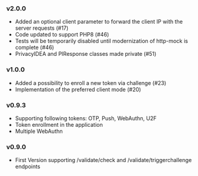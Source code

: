 ### v2.0.0
* Added an optional client parameter to forward the client IP with the server requests (#17)
* Code updated to support PHP8 (#46)
* Tests will be temporarily disabled until modernization of http-mock is complete (#46)
* PrivacyIDEA and PIResponse classes made private (#51)

### v1.0.0
* Added a possibility to enroll a new token via challenge (#23)
* Implementation of the preferred client mode (#20)

### v0.9.3

* Supporting following tokens: OTP, Push, WebAuthn, U2F
* Token enrollment in the application
* Multiple WebAuthn

### v0.9.0
* First Version supporting /validate/check and /validate/triggerchallenge endpoints